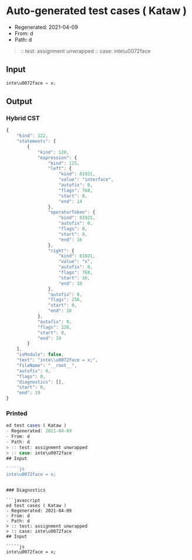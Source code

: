 # Auto-generated test cases ( Kataw )
- Regenerated: 2021-04-09
- From: d
- Path: d
> :: test: assignment unwrapped
> :: case: inte\u0072face
## Input

`````js
inte\u0072face = x;
`````

## Output

### Hybrid CST

```javascript
{
    "kind": 122,
    "statements": [
        {
            "kind": 120,
            "expression": {
                "kind": 125,
                "left": {
                    "kind": 81921,
                    "value": "interface",
                    "autofix": 0,
                    "flags": 768,
                    "start": 0,
                    "end": 14
                },
                "operatorToken": {
                    "kind": 81921,
                    "autofix": 0,
                    "flags": 0,
                    "start": 0,
                    "end": 16
                },
                "right": {
                    "kind": 81921,
                    "value": "x",
                    "autofix": 0,
                    "flags": 768,
                    "start": 16,
                    "end": 18
                },
                "autofix": 0,
                "flags": 256,
                "start": 0,
                "end": 18
            },
            "autofix": 0,
            "flags": 128,
            "start": 0,
            "end": 19
        }
    ],
    "isModule": false,
    "text": "inte\\u0072face = x;",
    "fileName": "__root__",
    "autofix": 0,
    "flags": 0,
    "diagnostics": [],
    "start": 0,
    "end": 19
}
```

### Printed

```javascript
ed test cases ( Kataw )
- Regenerated: 2021-04-09
- From: d
- Path: d
> :: test: assignment unwrapped
> :: case: inte\u0072face
## Input

`````js
inte\u0072face = x;
`````
```

### Diagnostics

```javascript
ed test cases ( Kataw )
- Regenerated: 2021-04-09
- From: d
- Path: d
> :: test: assignment unwrapped
> :: case: inte\u0072face
## Input

`````js
inte\u0072face = x;
`````
```

